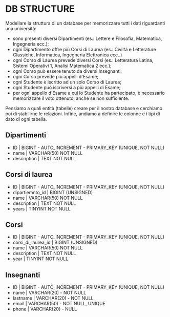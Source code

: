 # DB STRUCTURE

Modellare la struttura di un database per memorizzare tutti i dati riguardanti una università:

- sono presenti diversi Dipartimenti (es.: Lettere e Filosofia, Matematica, Ingegneria ecc.);
- ogni Dipartimento offre più Corsi di Laurea (es.: Civiltà e Letterature Classiche, Informatica, Ingegneria Elettronica ecc..)
- ogni Corso di Laurea prevede diversi Corsi (es.: Letteratura Latina, Sistemi Operativi 1, Analisi Matematica 2 ecc.);
- ogni Corso può essere tenuto da diversi Insegnanti;
- ogni Corso prevede più appelli d'Esame;
- ogni Studente è iscritto ad un solo Corso di Laurea;
- ogni Studente può iscriversi a più appelli di Esame;
- per ogni appello d'Esame a cui lo Studente ha partecipato, è necessario memorizzare il voto ottenuto, anche se non sufficiente.

Pensiamo a quali entità (tabelle) creare per il nostro database e cerchiamo poi di stabilirne le relazioni. Infine, andiamo a definire le colonne e i tipi di dato di ogni tabella.

## Dipartimenti

- ID | BIGINT - AUTO_INCREMENT - PRIMARY_KEY (UNIQUE, NOT NULL)
- name | VARCHAR(50) NOT NULL
- description | TEXT NOT NULL

## Corsi di laurea

- ID | BIGINT - AUTO_INCREMENT - PRIMARY_KEY (UNIQUE, NOT NULL)
- dipartiemnto_id | BIGINT (UNSIGNED)
- name | VARCHAR(50) NOT NULL
- description | TEXT NOT NULL
- years | TINYINT NOT NULL

## Corsi

- ID | BIGINT - AUTO_INCREMENT - PRIMARY_KEY (UNIQUE, NOT NULL)
- corsi_di_laurea_id | BIGINT (UNSIGNED)
- name | VARCHAR(50) NOT NULL
- description | TEXT NOT NULL
- year | TINYINT NOT NULL

## Insegnanti

- ID | BIGINT - AUTO_INCREMENT - PRIMARY_KEY (UNIQUE, NOT NULL)
- name | VARCHAR(20) - NOT NULL
- lastname | VARCHAR(20) - NOT NULL
- email | VARCHAR(50) - NOT NULL, UNIQUE
- phone | VARCHAR(20) - NULL
